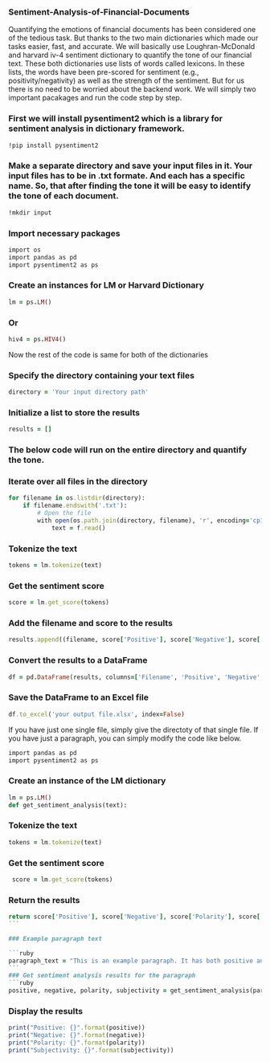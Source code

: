 ### Sentiment-Analysis-of-Financial-Documents
Quantifying the emotions of financial documents has been considered one of the tedious task. But thanks to the two main dictionaries which made our tasks easier, fast, and accurate. We will basically use Loughran-McDonald and harvard iv-4 sentiment dictionary to quantify the tone of our financial text. 
These both dictionaries use lists of words called lexicons. In these lists, the words have been pre-scored for sentiment (e.g., positivity/negativity) as well as the strength of the sentiment. But for us there is no need to be worried about the backend work. We will simply two important pacakages and run the code step by step. 

### First we will install pysentiment2 which is a library for sentiment analysis in dictionary framework.

```ruby
!pip install pysentiment2
```

### Make a separate directory and save your input files in it. Your input files has to be in .txt formate. And each has a specific name. So, that after finding the tone it will be easy to identify the tone of each document. 
```ruby
!mkdir input
```

### Import necessary packages 
```ruby
import os
import pandas as pd
import pysentiment2 as ps
```

### Create an instances for LM or Harvard Dictionary
```ruby
lm = ps.LM()
```
### Or
```ruby
hiv4 = ps.HIV4()
```

Now the rest of the code is same for both of the dictionaries

### Specify the directory containing your text files

```ruby
directory = 'Your input directory path'
```

### Initialize a list to store the results
```ruby
results = []
```
### The below code will run on the entire directory and quantify the tone.
### Iterate over all files in the directory
```ruby
for filename in os.listdir(directory):
    if filename.endswith('.txt'):
        # Open the file
        with open(os.path.join(directory, filename), 'r', encoding='cp1252') as f:
            text = f.read()
```

### Tokenize the text
```ruby
tokens = lm.tokenize(text)
```

### Get the sentiment score
```ruby
score = lm.get_score(tokens)
```

### Add the filename and score to the results
```ruby
results.append((filename, score['Positive'], score['Negative'], score['Polarity'], score['Subjectivity']))
```

### Convert the results to a DataFrame
```ruby
df = pd.DataFrame(results, columns=['Filename', 'Positive', 'Negative', 'Polarity', 'Subjectivity'])
```

### Save the DataFrame to an Excel file
```ruby
df.to_excel('your output file.xlsx', index=False)
```

If you have just one single file, simply give the directoty of that single file. If you have just a paragraph, you can simply modify the code like below.

```ruby
import pandas as pd
import pysentiment2 as ps
```

### Create an instance of the LM dictionary
```ruby
lm = ps.LM()
def get_sentiment_analysis(text):
```

### Tokenize the text
```ruby
tokens = lm.tokenize(text)
```

### Get the sentiment score
```ruby
 score = lm.get_score(tokens)
```

### Return the results

````ruby
return score['Positive'], score['Negative'], score['Polarity'], score['Subjectivity']
```

### Example paragraph text

```ruby
paragraph_text = "This is an example paragraph. It has both positive and negative sentiments."
```
### Get sentiment analysis results for the paragraph
```ruby
positive, negative, polarity, subjectivity = get_sentiment_analysis(paragraph_text)
````

### Display the results
```ruby
print("Positive: {}".format(positive))
print("Negative: {}".format(negative))
print("Polarity: {}".format(polarity))
print("Subjectivity: {}".format(subjectivity))
```



